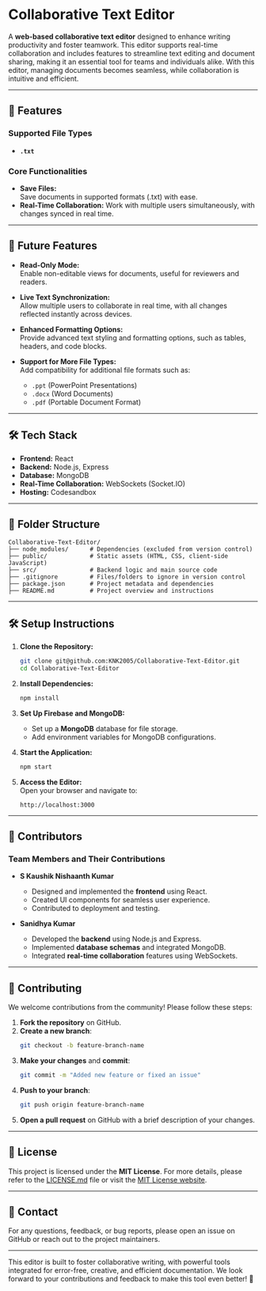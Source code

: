 
# Collaborative Text Editor

A **web-based collaborative text editor** designed to enhance writing productivity and foster teamwork. This editor supports real-time collaboration and includes features to streamline text editing and document sharing, making it an essential tool for teams and individuals alike. With this editor, managing documents becomes seamless, while collaboration is intuitive and efficient.

---

## 🚀 Features

### Supported File Types
- **`.txt`**  

### Core Functionalities
- **Save Files:**  
  Save documents in supported formats (.txt) with ease.
- **Real-Time Collaboration:**
  Work with multiple users simultaneously, with changes synced in real time.


---

## 🔮 Future Features
- **Read-Only Mode:**  
  Enable non-editable views for documents, useful for reviewers and readers.

- **Live Text Synchronization:**  
  Allow multiple users to collaborate in real time, with all changes reflected instantly across devices.

- **Enhanced Formatting Options:**  
  Provide advanced text styling and formatting options, such as tables, headers, and code blocks.

- **Support for More File Types:**  
  Add compatibility for additional file formats such as:
  - `.ppt` (PowerPoint Presentations)
  - `.docx` (Word Documents)
  - `.pdf` (Portable Document Format)

---

## 🛠️ Tech Stack

- **Frontend:** React  
- **Backend:** Node.js, Express  
- **Database:** MongoDB  
- **Real-Time Collaboration:** WebSockets (Socket.IO)
- **Hosting:** Codesandbox


---

## 📂 Folder Structure
```
Collaborative-Text-Editor/
├── node_modules/      # Dependencies (excluded from version control)
├── public/            # Static assets (HTML, CSS, client-side JavaScript)
├── src/               # Backend logic and main source code
├── .gitignore         # Files/folders to ignore in version control
├── package.json       # Project metadata and dependencies
├── README.md          # Project overview and instructions
```

---

## 🛠️ Setup Instructions

1. **Clone the Repository:**  
   ```bash
   git clone git@github.com:KNK2005/Collaborative-Text-Editor.git
   cd Collaborative-Text-Editor
   ```

2. **Install Dependencies:**  
   ```bash
   npm install
   ```

3. **Set Up Firebase and MongoDB:**  
   - Set up a **MongoDB** database for file storage.
   - Add environment variables for MongoDB configurations.

4. **Start the Application:**  
   ```bash
   npm start
   ```

5. **Access the Editor:**  
   Open your browser and navigate to:  
   ```
   http://localhost:3000
   ```

---

## 👥 Contributors

### Team Members and Their Contributions

- **S Kaushik Nishaanth Kumar**  
  - Designed and implemented the **frontend** using React.  
  - Created UI components for seamless user experience.
  - Contributed to deployment and testing.

- **Sanidhya Kumar**  
  - Developed the **backend** using Node.js and Express.  
  - Implemented **database schemas** and integrated MongoDB.
  - Integrated **real-time collaboration** features using WebSockets.  

---

## 🤝 Contributing

We welcome contributions from the community! Please follow these steps:

1. **Fork the repository** on GitHub.
2. **Create a new branch**:  
   ```bash
   git checkout -b feature-branch-name
   ```
3. **Make your changes** and **commit**:  
   ```bash
   git commit -m "Added new feature or fixed an issue"
   ```
4. **Push to your branch**:  
   ```bash
   git push origin feature-branch-name
   ```
5. **Open a pull request** on GitHub with a brief description of your changes.

---

## 📄 License


This project is licensed under the **MIT License**. For more details, please refer to the [LICENSE.md](LICENSE.md) file or visit the [MIT License website](https://mit-license.org/).


---

## 📧 Contact

For any questions, feedback, or bug reports, please open an issue on GitHub or reach out to the project maintainers.

---

This editor is built to foster collaborative writing, with powerful tools integrated for error-free, creative, and efficient documentation. We look forward to your contributions and feedback to make this tool even better! 🚀
